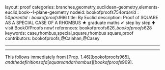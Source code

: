 layout: proof
categories: branches,geometry,euclidean-geometry,elements-euclid,book--1-plane-geometry
nodeid: bookofproofs$754
orderid: 50
parentid: bookofproofs$966
title: By Euclid
description:  Proof of SQUARE AS A SPECIAL CASE OF A RHOMBUS &#9733; graduate maths &#10004; step by step &#10010; visit BookOfProofs now!
references: bookofproofs$626,bookofproofs$628
keywords: case,rhombus,special,square,rhombus square,proof
contributors: bookofproofs,@Calahan,@Casey

---


---

This follows immediately from [Prop. 1.46][bookofproofs$965], and the definitions of a [square and a rhombus][bookofproofs$909].